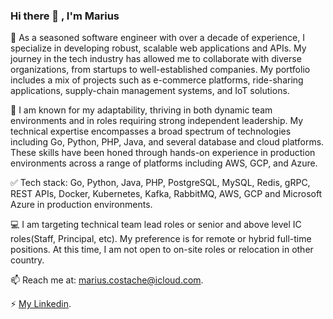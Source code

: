 ### Hi there 👋 , I'm Marius

<!--
**tacheshun/tacheshun** is a ✨ _special_ ✨ repository because its `README.md` (this file) appears on your GitHub profile.

Here are some ideas to get you started:

- 🔭 I’m currently working on ...
- 🌱 I’m currently learning ...
- 👯 I’m looking to collaborate on ...
- 🤔 I’m looking for help with ...
- 💬 Ask me about ...
- 📫 How to reach me: ...
- 😄 Pronouns: ...
- ⚡ Fun fact: ...
-->

🚀 As a seasoned software engineer with over a decade of experience, I specialize in developing robust, scalable web applications and APIs. My journey in the tech industry has allowed me to collaborate with diverse organizations, from  startups to well-established companies. My portfolio includes a mix of projects such as e-commerce platforms, ride-sharing applications, supply-chain management systems, and IoT solutions.

🌱 I am known for my adaptability, thriving in both dynamic team environments and in roles requiring strong independent leadership. My technical expertise encompasses a broad spectrum of technologies including Go, Python, PHP, Java, and several database and cloud platforms. These skills have been honed through hands-on experience in production environments across a range of platforms including AWS, GCP, and Azure.

✅ Tech stack: Go, Python, Java, PHP, PostgreSQL, MySQL, Redis, gRPC, REST APIs, Docker, Kubernetes, Kafka, RabbitMQ, AWS, GCP and Microsoft Azure in production environments.

💻 I am targeting technical team lead roles or senior and above level IC roles(Staff, Principal, etc). My preference is for remote or hybrid full-time positions. At this time, I am not open to on-site roles or relocation in other country.

📫 Reach me at: <a href="mailto:marius.costache@icloud.com">marius.costache@icloud.com</a>.

⚡ <a href="https://www.linkedin.com/in/mariuscostache/">My Linkedin</a>.


